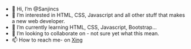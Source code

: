 - 👋 Hi, I’m @Sanjincs
- 👀 I’m interested in HTML, CSS, Javascript and all other stuff that makes a new web developer.
- 🌱 I’m currently learning HTML, CSS, Javascript, Bootstrap...
- 💞️ I’m looking to collaborate on - not sure yet what this mean. 
- 📫 How to reach me- on <a href="https://www.xing.com/profile/Sanjin_Causevic">Xing</a>

<!---
Sanjincs/Sanjincs is a ✨ special ✨ repository because its `README.md` (this file) appears on your GitHub profile.
You can click the Preview link to take a look at your changes.
--->
